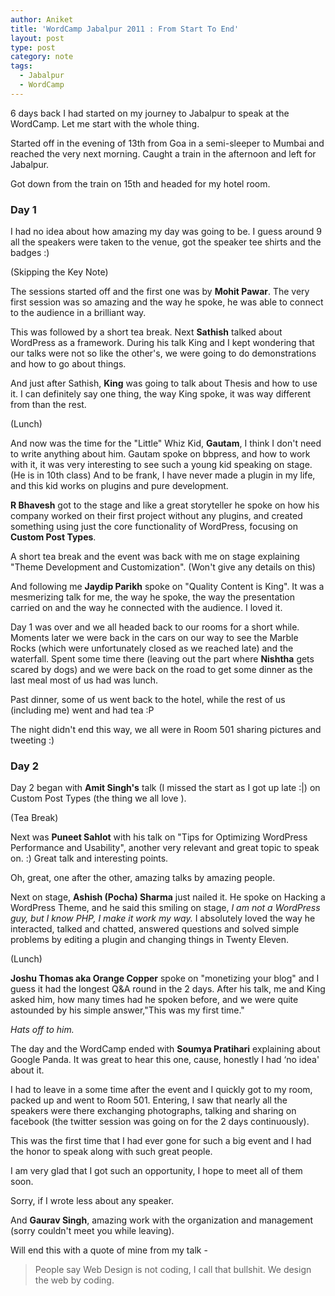 ```yaml
---
author: Aniket
title: 'WordCamp Jabalpur 2011 : From Start To End'
layout: post
type: post
category: note
tags:
  - Jabalpur
  - WordCamp
---
```


6 days back I had started on my journey to Jabalpur to speak at the WordCamp. Let me start with the whole thing.

Started off in the evening of 13th from Goa in a semi-sleeper to Mumbai and reached the very next morning. Caught a train in the afternoon and left for Jabalpur.

Got down from the train on 15th and headed for my hotel room.

### Day 1

I had no idea about how amazing my day was going to be. I guess around 9 all the speakers were taken to the venue, got the speaker tee shirts and the badges :)

(Skipping the Key Note)

The sessions started off and the first one was by **Mohit Pawar**. The very first session was so amazing and the way he spoke, he was able to connect to the audience in a brilliant way.

This was followed by a short tea break. Next **Sathish** talked about WordPress as a framework. During his talk King and I kept wondering that our talks were not so like the other's, we were going to do demonstrations and how to go about things.

And just after Sathish, **King** was going to talk about Thesis and how to use it. I can definitely say one thing, the way King spoke, it was way different from than the rest.

(Lunch)

And now was the time for the "Little" Whiz Kid, **Gautam**, I think I don't need to write anything about him. Gautam spoke on bbpress, and how to work with it, it was very interesting to see such a young kid speaking on stage. (He is in 10th class) And to be frank, I have never made a plugin in my life, and this kid works on plugins and pure development.

**R Bhavesh** got to the stage and like a great storyteller he spoke on how his company worked on their first project without any plugins, and created something using just the core functionality of WordPress, focusing on **Custom Post Types**.

A short tea break and the event was back with me on stage explaining "Theme Development and Customization". (Won't give any details on this)

And following me **Jaydip Parikh** spoke on "Quality Content is King". It was a mesmerizing talk for me, the way he spoke, the way the presentation carried on and the way he connected with the audience. I loved it.

Day 1 was over and we all headed back to our rooms for a short while. Moments later we were back in the cars on our way to see the Marble Rocks (which were unfortunately closed as we reached late) and the waterfall. Spent some time there (leaving out the part where **Nishtha** gets scared by dogs) and we were back on the road to get some dinner as the last meal most of us had was lunch.

Past dinner, some of us went back to the hotel, while the rest of us (including me) went and had tea :P

The night didn't end this way, we all were in Room 501 sharing pictures and tweeting :)

### Day 2

Day 2 began with **Amit Singh's** talk (I missed the start as I got up late :|) on Custom Post Types (the thing we all love ).

(Tea Break)

Next was **Puneet Sahlot** with his talk on "Tips for Optimizing WordPress Performance and Usability", another very relevant and great topic to speak on. :) Great talk and interesting points.

Oh, great, one after the other, amazing talks by amazing people.

Next on stage, **Ashish (Pocha) Sharma** just nailed it. He spoke on Hacking a WordPress Theme, and he said this smiling on stage, *I am not a WordPress guy, but I know PHP, I make it work my way.* I absolutely loved the way he interacted, talked and chatted, answered questions and solved simple problems by editing a plugin and changing things in Twenty Eleven.

(Lunch)

**Joshu Thomas aka Orange Copper** spoke on "monetizing your blog" and I guess it had the longest Q&A round in the 2 days. After his talk, me and King asked him, how many times had he spoken before, and we were quite astounded by his simple answer,"This was my first time."

*Hats off to him.*

The day and the WordCamp ended with **Soumya Pratihari** explaining about Google Panda. It was great to hear this one, cause, honestly I had ‘no idea' about it.

I had to leave in a some time after the event and I quickly got to my room, packed up and went to Room 501. Entering, I saw that nearly all the speakers were there exchanging photographs, talking and sharing on facebook (the twitter session was going on for the 2 days continuously).

This was the first time that I had ever gone for such a big event and I had the honor to speak along with such great people.

I am very glad that I got such an opportunity, I hope to meet all of them soon.

Sorry, if I wrote less about any speaker.

And **Gaurav Singh**, amazing work with the organization and management (sorry couldn't meet you while leaving).

Will end this with a quote of mine from my talk -

> People say Web Design is not coding, I call that bullshit.
> We design the web by coding.